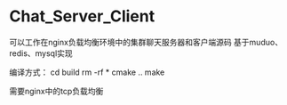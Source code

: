# Chat_Server_Client
可以工作在nginx负载均衡环境中的集群聊天服务器和客户端源码 基于muduo、redis、mysql实现

编译方式：
cd build
rm -rf *
cmake ..
make

需要nginx中的tcp负载均衡
